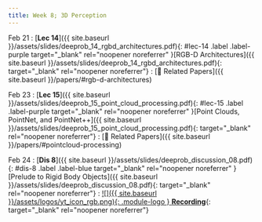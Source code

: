 ```yaml
---
title: Week 8; 3D Perception
---
```


Feb 21
: [**Lec 14**]({{ site.baseurl }}/assets/slides/deeprob_14_rgbd_architectures.pdf){: #lec-14 .label .label-purple target="_blank" rel="noopener noreferrer" }[RGB-D Architectures]({{ site.baseurl }}/assets/slides/deeprob_14_rgbd_architectures.pdf){: target="_blank" rel="noopener noreferrer"}
  : [📃 Related Papers]({{ site.baseurl }}/papers/#rgb-d-architectures)


Feb 23
: [**Lec 15**]({{ site.baseurl }}/assets/slides/deeprob_15_point_cloud_processing.pdf){: #lec-15 .label .label-purple target="_blank" rel="noopener noreferrer" }[Point Clouds, PointNet, and PointNet++]({{ site.baseurl }}/assets/slides/deeprob_15_point_cloud_processing.pdf){: target="_blank" rel="noopener noreferrer"}
  : [📃 Related Papers]({{ site.baseurl }}/papers/#pointcloud-processing)




Feb 24
: [**Dis 8**]({{ site.baseurl }}/assets/slides/deeprob_discussion_08.pdf){: #dis-8 .label .label-blue target="_blank" rel="noopener noreferrer" }[Prelude to Rigid Body Objects]({{ site.baseurl }}/assets/slides/deeprob_discussion_08.pdf){: target="_blank" rel="noopener noreferrer"}
  : [![]({{ site.baseurl }}/assets/logos/yt_icon_rgb.png){: .module-logo } **Recording**](https://youtu.be/4jINQitl4sY){: target="_blank" rel="noopener noreferrer"}